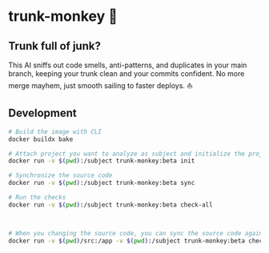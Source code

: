 # trunk-monkey 🐒

## Trunk full of junk?
This AI sniffs out code smells, anti-patterns, and duplicates in your main branch, keeping your trunk clean and your commits confident.  No more merge mayhem, just smooth sailing to faster deploys. ⛵

## Development
```bash
# Build the image with CLI
docker buildx bake

# Attach project you want to analyze as subject and initialize the project
docker run -v $(pwd):/subject trunk-monkey:beta init

# Synchronize the source code
docker run -v $(pwd):/subject trunk-monkey:beta sync

# Run the checks
docker run -v $(pwd):/subject trunk-monkey:beta check-all



# When you changing the source code, you can sync the source code again
docker run -v $(pwd)/src:/app -v $(pwd):/subject trunk-monkey:beta check-all
```

